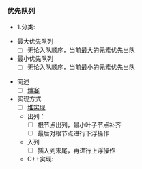 ### 优先队列

+ 1.分类:
 - 最大优先队列
   - [ ] 无论入队顺序，当前最大的元素优先出队

 - 最小优先队列
   - [ ] 无论入队顺序，当前最小的元素优先出队

+ 简述
  - [ ] [博客](http://www.sohu.com/a/256022793_478315)

+ 实现方式
  - [ ] [堆实现](https://www.cnblogs.com/chenweichu/articles/5710567.html)
  - 出列：
    - [ ] 根节点出列，最小叶子节点补齐
    - [ ] 最后对根节点进行下浮操作
  - 入列
    - [ ] 插入到末尾，再进行上浮操作
  - C++实现:
  ```C++

     
  ```
